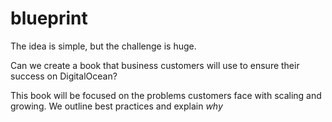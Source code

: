 # blueprint

The idea is simple, but the challenge is huge.

Can we create a book that business customers will use to ensure their success on DigitalOcean?

This book will be focused on the problems customers face with scaling and growing. We outline best practices and explain _why_ 
